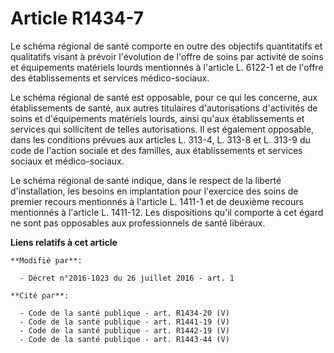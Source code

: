 # Article R1434-7

Le schéma régional de santé comporte en outre des objectifs quantitatifs et qualitatifs visant à prévoir l'évolution de
l'offre de soins par activité de soins et équipements matériels lourds mentionnés à l'article L. 6122-1 et de l'offre des
établissements et services médico-sociaux. 

Le schéma régional de santé est opposable, pour ce qui les concerne, aux établissements de santé, aux autres titulaires
d'autorisations d'activités de soins et d'équipements matériels lourds, ainsi qu'aux établissements et services qui
sollicitent de telles autorisations. Il est également opposable, dans les conditions prévues aux articles L. 313-4, L. 313-8
et L. 313-9 du code de l'action sociale et des familles, aux établissements et services sociaux et médico-sociaux. 

Le schéma régional de santé indique, dans le respect de la liberté d'installation, les besoins en implantation pour
l'exercice des soins de premier recours mentionnés à l'article L. 1411-1 et de deuxième recours mentionnés à l'article L.
1411-12. Les dispositions qu'il comporte à cet égard ne sont pas opposables aux professionnels de santé libéraux.

**Liens relatifs à cet article**

	**Modifié par**:

	  - Décret n°2016-1023 du 26 juillet 2016 - art. 1

	**Cité par**:

	  - Code de la santé publique - art. R1434-20 (V)
	  - Code de la santé publique - art. R1441-19 (V)
	  - Code de la santé publique - art. R1442-19 (V)
	  - Code de la santé publique - art. R1443-44 (V)
